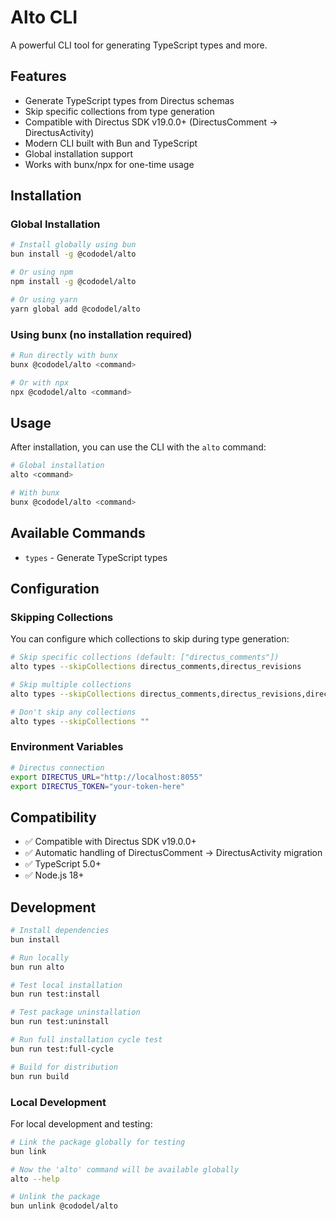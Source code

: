 # Alto CLI

A powerful CLI tool for generating TypeScript types and more.

## Features

- Generate TypeScript types from Directus schemas
- Skip specific collections from type generation
- Compatible with Directus SDK v19.0.0+ (DirectusComment → DirectusActivity)
- Modern CLI built with Bun and TypeScript
- Global installation support
- Works with bunx/npx for one-time usage

## Installation

### Global Installation

```bash
# Install globally using bun
bun install -g @cododel/alto

# Or using npm
npm install -g @cododel/alto

# Or using yarn
yarn global add @cododel/alto
```

### Using bunx (no installation required)

```bash
# Run directly with bunx
bunx @cododel/alto <command>

# Or with npx
npx @cododel/alto <command>
```

## Usage

After installation, you can use the CLI with the `alto` command:

```bash
# Global installation
alto <command>

# With bunx
bunx @cododel/alto <command>
```

## Available Commands

- `types` - Generate TypeScript types

## Configuration

### Skipping Collections

You can configure which collections to skip during type generation:

```bash
# Skip specific collections (default: ["directus_comments"])
alto types --skipCollections directus_comments,directus_revisions

# Skip multiple collections
alto types --skipCollections directus_comments,directus_revisions,directus_presets

# Don't skip any collections
alto types --skipCollections ""
```

### Environment Variables

```bash
# Directus connection
export DIRECTUS_URL="http://localhost:8055"
export DIRECTUS_TOKEN="your-token-here"
```

## Compatibility

- ✅ Compatible with Directus SDK v19.0.0+
- ✅ Automatic handling of DirectusComment → DirectusActivity migration
- ✅ TypeScript 5.0+
- ✅ Node.js 18+

## Development

```bash
# Install dependencies
bun install

# Run locally
bun run alto

# Test local installation
bun run test:install

# Test package uninstallation
bun run test:uninstall

# Run full installation cycle test
bun run test:full-cycle

# Build for distribution
bun run build
```

### Local Development

For local development and testing:

```bash
# Link the package globally for testing
bun link

# Now the 'alto' command will be available globally
alto --help

# Unlink the package
bun unlink @cododel/alto
```
